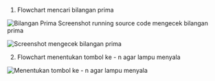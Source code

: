 1. Flowchart mencari bilangan prima

![Bilangan Prima](https://user-images.githubusercontent.com/83440868/189487675-23fab8a5-b3e8-4d00-ba37-b339040106e6.png)
Screenshot running source code mengecek bilangan prima

![Screenshot mengecek bilangan prima](https://user-images.githubusercontent.com/83440868/189478536-1101a745-5bd4-452f-b25a-29020c67aa1a.png)

2. Flowchart menentukan tombol ke - n agar lampu menyala

![Menentukan tombol ke - n agar lampu menyala ](https://user-images.githubusercontent.com/83440868/189487673-1e3ac21e-025c-40ec-bd98-8b8f451aa9e8.png)